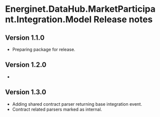 # Energinet.DataHub.MarketParticipant.Integration.Model Release notes

## Version 1.1.0

- Preparing package for release.

## Version 1.2.0

- 

## Version 1.3.0

- Adding shared contract parser returning base integration event.
- Contract related parsers marked as internal.
